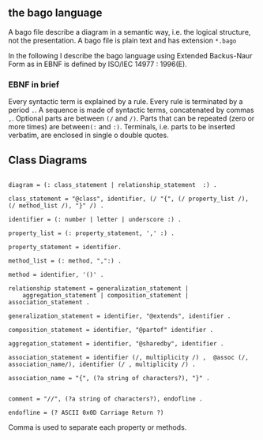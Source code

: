 ## the bago language

A bago file describe a diagram in a semantic way, i.e. the logical structure,
not the presentation. A bago file is plain text and has extension `*.bago`

In the following I describe the bago language using Extended Backus-Naur Form
as in EBNF is defined by ISO/IEC 14977 : 1996(E).

### EBNF in brief

Every syntactic term is explained by a rule. Every rule is terminated by a
period `.`. A sequence is made of syntactic terms, concatenated by commas `,`.
Optional parts are between `(/` and `/)`. Parts that can
be repeated (zero or more times) are between`(:` and `:)`. Terminals, i.e.
parts to be inserted verbatim, are enclosed in single o double quotes.


## Class Diagrams

~~~

diagram = (: class_statement | relationship_statement  :) .

class_statement = "@class", identifier, (/ "{", (/ property_list /), (/ method_list /), "}" /) .

identifier = (: number | letter | underscore :) .

property_list = (: property_statement, ',' :) .

property_statement = identifier.

method_list = (: method, ",":) .

method = identifier, '()' .

relationship statement = generalization_statement |
    aggregation_statement | composition_statement |  association_statement .

generalization_statement = identifier, "@extends", identifier .

composition_statement = identifier, "@partof" identifier .

aggregation_statement = identifier, "@sharedby", identifier .

association_statement = identifier (/, multiplicity /) ,  @assoc (/, association_name/), identifier (/ , multiplicity /) .

association_name = "{", (?a string of characters?), "}" .


comment = "//", (?a string of characters?), endofline .

endofline = (? ASCII 0x0D Carriage Return ?)

~~~

Comma is used to separate each property or methods.
